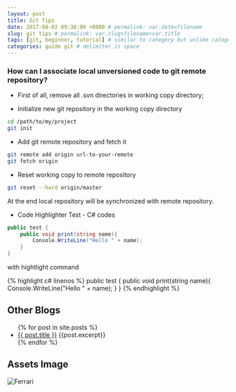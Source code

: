 ```yaml
---
layout: post
title: Git Tips
date: 2017-08-02 09:38:00 +0800 # permalink: var.date>filename
slug: git tips # permalink: var.slug>filename>var.title
tags: [git, beginner, tutorial] # similar to category but unlike category will put on spec paths/folders (tag doesn't)
categories: guide git # delimiter is space
---
```


### How can I associate local unversioned code to git remote repository?

- First of all, remove all .svn directories in working copy directory;

- Initialize new git repository in the working copy directory
 
```bash
cd /path/to/my/project
git init
```

- Add git remote repository and fetch it

```bash 
git remote add origin url-to-your-remote
git fetch origin
```

- Reset working copy to remote repository
 
```bash
git reset --hard origin/master
```

At the end local repository will be synchronized with remote repository.


- Code Highlighter Test - C# codes

```c#
public test {
    public void print(string name){
        Console.WriteLine("Hello " + name);
    }
}
```

with hightlight command

{% highlight c# linenos %}
public test {
    public void print(string name){
        Console.WriteLine("Hello " + name);
    }
}
{% endhighlight %}

## Other Blogs

<ul>
  {% for post in site.posts %}
    <li>
      <a href="{{ post.url }}">{{ post.title }}</a>
      {{post.excerpt}}
    </li>
  {% endfor %}
</ul>

## Assets Image

![Ferrari]({{site.baseurl}}/assets/img/Ferrari-250-LM-1.jpg)
